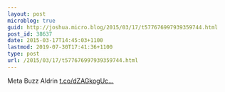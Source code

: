```yaml
---
layout: post
microblog: true
guid: http://joshua.micro.blog/2015/03/17/t577676997939359744.html
post_id: 38637
date: 2015-03-17T14:45:03+1100
lastmod: 2019-07-30T17:41:36+1100
type: post
url: /2015/03/17/t577676997939359744.html
---
```

Meta Buzz Aldrin [t.co/dZAGkogUc...](http://t.co/dZAGkogUcs)
